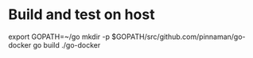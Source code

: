 
# Build and test on host
export GOPATH=~/go
mkdir -p $GOPATH/src/github.com/pinnaman/go-docker
go build
./go-docker
